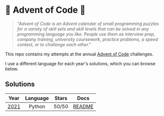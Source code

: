 # :christmas_tree: Advent of Code :christmas_tree:
>*"Advent of Code is an Advent calendar of small programming puzzles for a 
variety of skill sets and skill levels that can be solved in any programming 
language you like. People use them as interview prep, company training, 
university coursework, practice problems, a speed contest, or to challenge each 
other."*

This repo contains my attempts at the annual [Advent of Code](adventofcode.com) 
challenges.

I use a different language for each year's solutions, which you can browse 
below.

## Solutions

|                 Year                  | Language | Stars | Docs  |
| :-----------------------------------: | :------: | :---: | :---: |
| [2021](https://adventofcode.com/2021) | Python   | 50/50 | [README](2021/README.md) |
